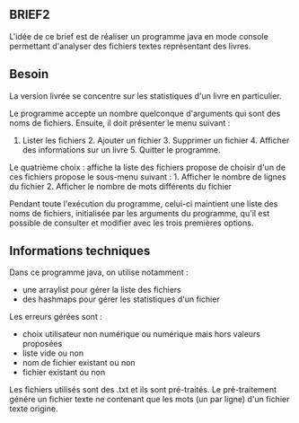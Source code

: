 BRIEF2
------

L'idée de ce brief est de réaliser un programme java en mode console permettant d'analyser des fichiers textes représentant des livres.

Besoin
------
La version livrée se concentre sur les statistiques d'un livre en particulier.

Le programme accepte un nombre quelconque d'arguments qui sont des noms de fichiers. 
Ensuite, il doit présenter le menu suivant :
1. Lister les fichiers 2. Ajouter un fichier 3. Supprimer un fichier 4. Afficher des informations sur un livre 5. Quitter le programme.

Le quatrième choix :
    affiche la liste des fichiers
    propose de choisir d'un de ces fichiers
    propose le sous-menu suivant :
    1. Afficher le nombre de lignes du fichier 
    2. Afficher le nombre de mots différents du fichier

Pendant toute l'exécution du programme, celui-ci maintient une liste des noms de fichiers, initialisée par les arguments du programme, qu'il est possible de consulter et modifier avec les trois premières options.

Informations techniques
-----------------------
Dans ce programme java, on utilise notamment :
* une arraylist pour gérer la liste des fichiers
* des hashmaps pour gérer les statistiques d'un fichier

Les erreurs gérées sont :
* choix utilisateur non numérique ou numérique mais hors valeurs proposées
* liste vide ou non
* nom de fichier existant ou non
* fichier existant ou non

Les fichiers utilisés sont des .txt et ils sont pré-traités.
Le pré-traitement génére un fichier texte ne contenant que les mots (un par ligne) d'un fichier texte origine.
